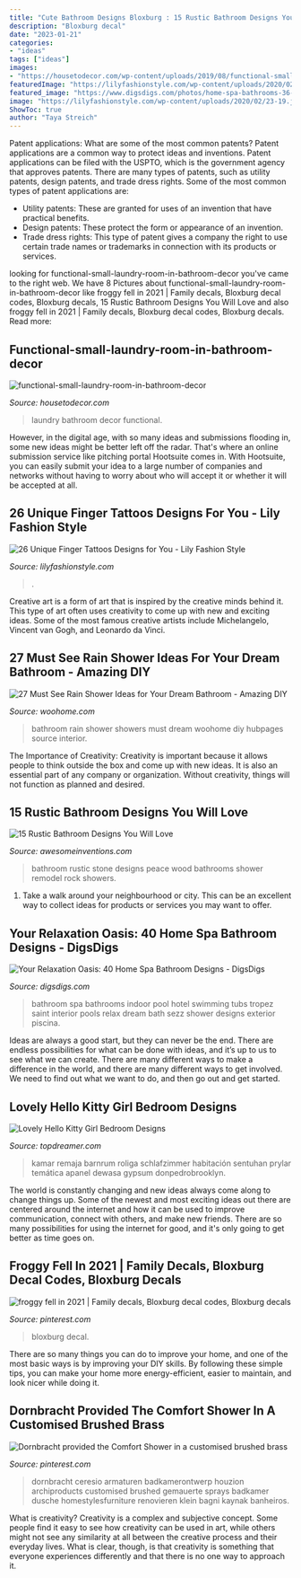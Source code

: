 ```yaml
---
title: "Cute Bathroom Designs Bloxburg : 15 Rustic Bathroom Designs You Will Love"
description: "Bloxburg decal"
date: "2023-01-21"
categories:
- "ideas"
tags: ["ideas"]
images:
- "https://housetodecor.com/wp-content/uploads/2019/08/functional-small-laundry-room-in-bathroom-decor.jpg"
featuredImage: "https://lilyfashionstyle.com/wp-content/uploads/2020/02/23-19.jpg"
featured_image: "https://www.digsdigs.com/photos/home-spa-bathrooms-36-554x830.jpg"
image: "https://lilyfashionstyle.com/wp-content/uploads/2020/02/23-19.jpg"
ShowToc: true
author: "Taya Streich"
---
```



Patent applications: What are some of the most common patents?
Patent applications are a common way to protect ideas and inventions. Patent applications can be filed with the USPTO, which is the government agency that approves patents. There are many types of patents, such as utility patents, design patents, and trade dress rights. Some of the most common types of patent applications are: 
- Utility patents: These are granted for uses of an invention that have practical benefits. 
- Design patents: These protect the form or appearance of an invention. 
- Trade dress rights: This type of patent gives a company the right to use certain trade names or trademarks in connection with its products or services.

	

		
looking for functional-small-laundry-room-in-bathroom-decor you've came to the right web. We have 8 Pictures about functional-small-laundry-room-in-bathroom-decor like froggy fell in 2021 | Family decals, Bloxburg decal codes, Bloxburg decals, 15 Rustic Bathroom Designs You Will Love and also froggy fell in 2021 | Family decals, Bloxburg decal codes, Bloxburg decals. Read more:
		
    
## Functional-small-laundry-room-in-bathroom-decor

<img loading=lazy src="https://housetodecor.com/wp-content/uploads/2019/08/functional-small-laundry-room-in-bathroom-decor.jpg" onerror="this.onerror=null;this.src='https://tse1.mm.bing.net/th?id=OIP.agU0sOLP_QbUKI6n4XG2MAHaLG&amp;pid=15.1';" alt="functional-small-laundry-room-in-bathroom-decor">

_Source: housetodecor.com_

>laundry bathroom decor functional. 

	

However, in the digital age, with so many ideas and submissions flooding in, some new ideas might be better left off the radar. That's where an online submission service like pitching portal Hootsuite comes in. With Hootsuite, you can easily submit your idea to a large number of companies and networks without having to worry about who will accept it or whether it will be accepted at all.

    
## 26 Unique Finger Tattoos Designs For You - Lily Fashion Style

<img loading=lazy src="https://lilyfashionstyle.com/wp-content/uploads/2020/02/23-19.jpg" onerror="this.onerror=null;this.src='https://tse3.mm.bing.net/th?id=OIP.6Y_7KxsftjndBM4tFqPpwgHaKt&amp;pid=15.1';" alt="26 Unique Finger Tattoos Designs for You - Lily Fashion Style">

_Source: lilyfashionstyle.com_

>. 

	

Creative art is a form of art that is inspired by the creative minds behind it. This type of art often uses creativity to come up with new and exciting ideas. Some of the most famous creative artists include Michelangelo, Vincent van Gogh, and Leonardo da Vinci.

    
## 27 Must See Rain Shower Ideas For Your Dream Bathroom - Amazing DIY

<img loading=lazy src="https://www.woohome.com/wp-content/uploads/2015/03/Rain-Showers-Bathroom-ideas-woohome-8.jpg" onerror="this.onerror=null;this.src='https://tse1.mm.bing.net/th?id=OIP.nTsgr9KjZeWGMchHIB-8iQHaLo&amp;pid=15.1';" alt="27 Must See Rain Shower Ideas for Your Dream Bathroom - Amazing DIY">

_Source: woohome.com_

>bathroom rain shower showers must dream woohome diy hubpages source interior. 

	

The Importance of Creativity:
Creativity is important because it allows people to think outside the box and come up with new ideas. It is also an essential part of any company or organization. Without creativity, things will not function as planned and desired.

    
## 15 Rustic Bathroom Designs You Will Love

<img loading=lazy src="http://www.awesomeinventions.com/wp-content/uploads/2014/12/rustic-bathroom-stone.jpg" onerror="this.onerror=null;this.src='https://tse1.mm.bing.net/th?id=OIP.T17wG3CKbL5pcdad8ThQLwHaKE&amp;pid=15.1';" alt="15 Rustic Bathroom Designs You Will Love">

_Source: awesomeinventions.com_

>bathroom rustic stone designs peace wood bathrooms shower remodel rock showers. 

	

1. Take a walk around your neighbourhood or city. This can be an excellent way to collect ideas for products or services you may want to offer.

    
## Your Relaxation Oasis: 40 Home Spa Bathroom Designs - DigsDigs

<img loading=lazy src="https://www.digsdigs.com/photos/home-spa-bathrooms-36-554x830.jpg" onerror="this.onerror=null;this.src='https://tse1.mm.bing.net/th?id=OIP.1qaXeKNxzuUAzgl5wUIbjgHaLG&amp;pid=15.1';" alt="Your Relaxation Oasis: 40 Home Spa Bathroom Designs - DigsDigs">

_Source: digsdigs.com_

>bathroom spa bathrooms indoor pool hotel swimming tubs tropez saint interior pools relax dream bath sezz shower designs exterior piscina. 

	

Ideas are always a good start, but they can never be the end. There are endless possibilities for what can be done with ideas, and it’s up to us to see what we can create. There are many different ways to make a difference in the world, and there are many different ways to get involved. We need to find out what we want to do, and then go out and get started.

    
## Lovely Hello Kitty Girl Bedroom Designs

<img loading=lazy src="https://topdreamer.com/wp-content/uploads/2014/12/Cool-Hello-Kitty-Bedroom-Decorating-800x600.jpg" onerror="this.onerror=null;this.src='https://tse2.mm.bing.net/th?id=OIP.BbFUydUfK8rSO0n9m5r2SgHaFj&amp;pid=15.1';" alt="Lovely Hello Kitty Girl Bedroom Designs">

_Source: topdreamer.com_

>kamar remaja barnrum roliga schlafzimmer habitación sentuhan prylar temática apanel dewasa gypsum donpedrobrooklyn. 

	

The world is constantly changing and new ideas always come along to change things up. Some of the newest and most exciting ideas out there are centered around the internet and how it can be used to improve communication, connect with others, and make new friends. There are so many possibilities for using the internet for good, and it's only going to get better as time goes on.

    
## Froggy Fell In 2021 | Family Decals, Bloxburg Decal Codes, Bloxburg Decals

<img loading=lazy src="https://i.pinimg.com/736x/a5/dd/bf/a5ddbf68f291d950c5d21b32dc46fb7a.jpg" onerror="this.onerror=null;this.src='https://tse4.mm.bing.net/th?id=OIP.pARq0tc-lTQBx1SVnFs_ngHaIk&amp;pid=15.1';" alt="froggy fell in 2021 | Family decals, Bloxburg decal codes, Bloxburg decals">

_Source: pinterest.com_

>bloxburg decal. 

	

There are so many things you can do to improve your home, and one of the most basic ways is by improving your DIY skills. By following these simple tips, you can make your home more energy-efficient, easier to maintain, and look nicer while doing it.

    
## Dornbracht Provided The Comfort Shower In A Customised Brushed Brass

<img loading=lazy src="https://i.pinimg.com/736x/06/6f/2f/066f2ffcd141a0fa279f592cf80b3806.jpg" onerror="this.onerror=null;this.src='https://tse2.mm.bing.net/th?id=OIP.Rc3FmrX23s_uYi3Wy0ZC2QHaLG&amp;pid=15.1';" alt="Dornbracht provided the Comfort Shower in a customised brushed brass">

_Source: pinterest.com_

>dornbracht ceresio armaturen badkamerontwerp houzion archiproducts customised brushed gemauerte sprays badkamer dusche homestylesfurniture renovieren klein bagni kaynak banheiros. 

	

What is creativity?
Creativity is a complex and subjective concept. Some people find it easy to see how creativity can be used in art, while others might not see any similarity at all between the creative process and their everyday lives. What is clear, though, is that creativity is something that everyone experiences differently and that there is no one way to approach it.


